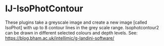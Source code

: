 # IJ-IsoPhotContour
These plugins take a greyscale image and create a new image [called IsoPhot] with up to 8 contour lines in the grey scale range. Isophotcontour2 can be drawn in different selected colours and depth levels. 
See: https://blog.bham.ac.uk/intellimic/g-landini-software/
